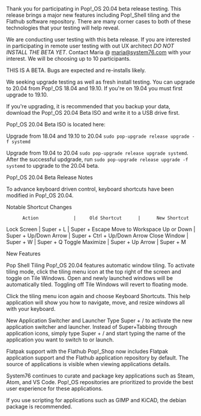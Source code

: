Thank you for participating in Pop!_OS 20.04 beta release testing. This release brings a major new features including Pop!_Shell tiling and the Flathub software repository. There are many corner cases to both of these technologies that your testing will help reveal.

We are conducting user testing with this beta release. If you are interested in participating in remote user testing with out UX architect *DO NOT INSTALL THE BETA YET*. Contact Maria @ maria@system76.com with your interest. We will be choosing up to 10 participants.

THIS IS A BETA. Bugs are expected and re-installs likely.

We seeking upgrade testing as well as fresh install testing. You can upgrade to 20.04 from Pop!_OS 18.04 and 19.10. If you're on 19.04 you must first upgrade to 19.10.

If you're upgrading, it is recommended that you backup your data, download the Pop!_OS 20.04 Beta ISO and write it to a USB drive first.

Pop!_OS 20.04 Beta ISO is located here:

Upgrade from 18.04 and 19.10 to 20.04
`sudo pop-upgrade release upgrade -f systemd`

Upgrade from 19.04 to 20.04
`sudo pop-upgrade release upgrade systemd`. After the successful updgrade, run `sudo pop-upgrade release upgrade -f systemd` to upgrade to the 20.04 beta.

Pop!_OS 20.04 Beta Release Notes

To advance keyboard driven control, keyboard shortcuts have been modified in Pop!_OS 20.04.

Notable Shortcut Changes

          Action             |     Old Shortcut      |      New Shortcut
Lock Screen                  | Super + L             | Super + Escape
Move to Workspace Up or Down | Super + Up/Down Arrow | Super + Ctrl + Up/Down Arrow
Close Window                 | Super + W             | Super + Q
Toggle Maximize              | Super + Up Arrow      | Super + M

New Features

Pop Shell Tiling
Pop!_OS 20.04 features automatic window tiling. To activate tiling mode, click the tiling menu icon at the top right of the screen and toggle on Tile Windows. Open and newly launched windows will be automatically tiled. Toggling off Tile Windows will revert to floating mode.

Click the tiling menu icon again and choose Keyboard Shortcuts. This help application will show you how to navigate, move, and resize windows all with your keyboard.

New Application Switcher and Launcher
Type Super + / to activate the new application switcher and launcher. Instead of Super+Tabbing through application icons, simply type Super + / and start typing the name of the application you want to switch to or launch.

Flatpak support with the Flathub
Pop!_Shop now includes Flatpak application support and the Flathub application repository by default. The source of applications is visible when viewing applications details.

System76 continues to curate and package key applications such as Steam, Atom, and VS Code. Pop!_OS repositories are prioritized to provide the best user experience for these applications.

If you use scripting for applications such as GIMP and KiCAD, the debian package is recommended.


